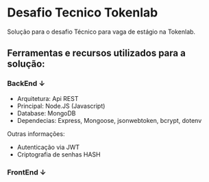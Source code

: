 # Desafio Tecnico Tokenlab

Solução para o desafio Técnico para vaga de estágio na Tokenlab.

## Ferramentas e recursos utilizados para a solução:

### BackEnd ↓

- Arquitetura: Api REST
- Principal: Node.JS (Javascript)
- Database: MongoDB
- Dependecias: Express, Mongoose, jsonwebtoken, bcrypt, dotenv

Outras informações:

- Autenticação via JWT
- Criptografia de senhas HASH

### FrontEnd ↓